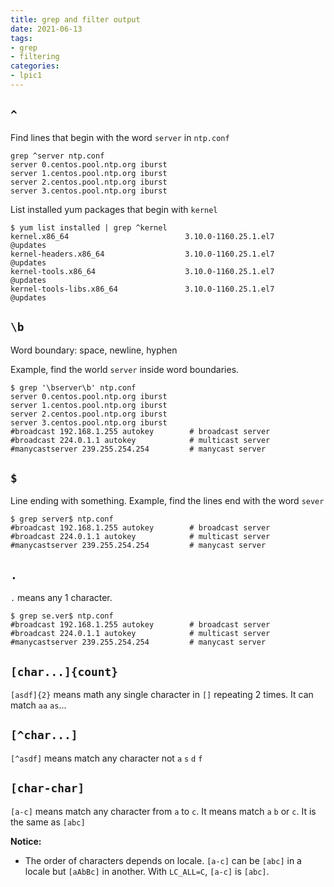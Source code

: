 ```yaml
---
title: grep and filter output
date: 2021-06-13
tags:
- grep
- filtering
categories:
- lpic1
---
```


## `^`

Find lines that begin with the word `server` in `ntp.conf`

```
grep ^server ntp.conf 
server 0.centos.pool.ntp.org iburst
server 1.centos.pool.ntp.org iburst
server 2.centos.pool.ntp.org iburst
server 3.centos.pool.ntp.org iburst
```

List installed yum packages that begin with `kernel`

```
$ yum list installed | grep ^kernel
kernel.x86_64                          3.10.0-1160.25.1.el7            @updates 
kernel-headers.x86_64                  3.10.0-1160.25.1.el7            @updates 
kernel-tools.x86_64                    3.10.0-1160.25.1.el7            @updates 
kernel-tools-libs.x86_64               3.10.0-1160.25.1.el7            @updates 
```

## `\b`

Word boundary: space, newline, hyphen

Example, find the world `server` inside word boundaries.

```
$ grep '\bserver\b' ntp.conf 
server 0.centos.pool.ntp.org iburst
server 1.centos.pool.ntp.org iburst
server 2.centos.pool.ntp.org iburst
server 3.centos.pool.ntp.org iburst
#broadcast 192.168.1.255 autokey        # broadcast server
#broadcast 224.0.1.1 autokey            # multicast server
#manycastserver 239.255.254.254         # manycast server
```

## `$`

Line ending with something. Example, find the lines end with the word `sever`

```
$ grep server$ ntp.conf 
#broadcast 192.168.1.255 autokey        # broadcast server
#broadcast 224.0.1.1 autokey            # multicast server
#manycastserver 239.255.254.254         # manycast server
```

## `.`

`.` means any 1 character.

```
$ grep se.ver$ ntp.conf 
#broadcast 192.168.1.255 autokey        # broadcast server
#broadcast 224.0.1.1 autokey            # multicast server
#manycastserver 239.255.254.254         # manycast server
```

## `[char...]{count}`

`[asdf]{2}` means math any single character in `[]` repeating 2 times. It can match `aa` `as`...

## `[^char...]`

`[^asdf]` means match any character not `a` `s` `d` `f`


## `[char-char]`

`[a-c]` means match any character from `a` to `c`. It means match `a` `b` or `c`. It is the same as `[abc]`

**Notice:**
- The order of characters depends on locale. `[a-c]` can be `[abc]` in a locale but `[aAbBc]` in another. With `LC_ALL=C`, `[a-c]` is `[abc]`.
